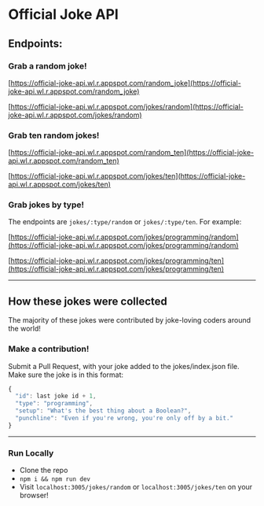 # Official Joke API

## Endpoints:

### Grab a random joke!
[https://official-joke-api.wl.r.appspot.com/random_joke](https://official-joke-api.wl.r.appspot.com/random_joke)


[https://official-joke-api.wl.r.appspot.com/jokes/random](https://official-joke-api.wl.r.appspot.com/jokes/random)

### Grab ten random jokes!
[https://official-joke-api.wl.r.appspot.com/random_ten](https://official-joke-api.wl.r.appspot.com/random_ten)


[https://official-joke-api.wl.r.appspot.com/jokes/ten](https://official-joke-api.wl.r.appspot.com/jokes/ten)

### Grab jokes by type!

The endpoints are `jokes/:type/random` or `jokes/:type/ten`. For example:

[https://official-joke-api.wl.r.appspot.com/jokes/programming/random](https://official-joke-api.wl.r.appspot.com/jokes/programming/random)

[https://official-joke-api.wl.r.appspot.com/jokes/programming/ten](https://official-joke-api.wl.r.appspot.com/jokes/programming/ten)

***

## How these jokes were collected

The majority of these jokes were contributed by joke-loving coders around the world!

### Make a contribution!

Submit a Pull Request, with your joke added to the jokes/index.json file. Make sure the joke is in this format:

```javascript
{
  "id": last joke id + 1,
  "type": "programming",
  "setup": "What's the best thing about a Boolean?",
  "punchline": "Even if you're wrong, you're only off by a bit."
}
```

***

### Run Locally
* Clone the repo
* `npm i && npm run dev`
* Visit `localhost:3005/jokes/random` or `localhost:3005/jokes/ten` on your browser!
